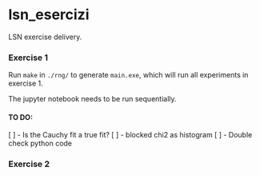 # lsn_esercizi
LSN exercise delivery.

### Exercise 1

Run `make` in `./rng/` to generate `main.exe`, which will run all experiments in exercise 1. 

The jupyter notebook needs to be run sequentially. 

#### TO DO:
[ ] - Is the Cauchy fit a true fit?
[ ] - blocked chi2 as histogram
[ ] - Double check python code

### Exercise 2

